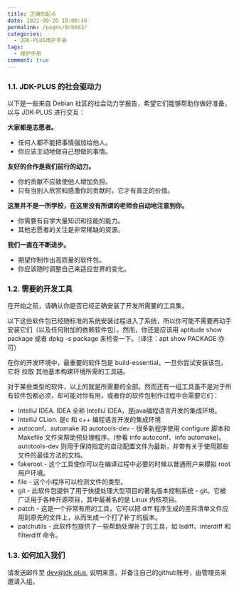 ```yaml
---
title: 正确的起点
date: 2021-09-26 18:00:49
permalink: /pages/8cbb63/
categories:
  - JDK-PLUS维护手册
tags:
  - 维护手册
comment: true
---
```


### 1.1. JDK-PLUS 的社会驱动力

以下是一些来自 Debian 社区的社会动力学报告，希望它们能够帮助你做好准备，以与 JDK-PLUS 进行交互：

**大家都是志愿者。**

- 任何人都不能把事情强加给他人。
- 你应该主动地做自己想做的事情。

**友好的合作是我们前行的动力。**

- 你的贡献不应致使他人增加负担。
- 只有当别人欣赏和感激你的贡献时，它才有真正的价值。

**这里并不是一所学校，在这里没有所谓的老师会自动地注意到你。**

- 你需要有自学大量知识和技能的能力。
- 其他志愿者的关注是非常稀缺的资源。


**我们一直在不断进步。**

- 期望你制作出高质量的软件包。
- 你应该随时调整自己来适应世界的变化。

### 1.2. 需要的开发工具

在开始之前，请确认你是否已经正确安装了开发所需要的工具集。

以下这些软件包已经随标准的系统安装过程进入了系统，所以你可能不需要再动手安装它们（以及任何附加的依赖软件包）。然而，你还是应该用 aptitude show package 或者 dpkg -s package 来检查一下。（译注：apt show PACKAGE 亦可）

在你的开发环境中，最重要的软件包是 build-essential。一旦你尝试安装该包，它将 拉取 其他基本构建环境所需的工具链。

对于某些类型的软件，以上的就是所需要的全部。然而还有一组工具虽不是对于所有软件包都必须，却可能对你有用，或者你的软件包制作过程中会需要它们：

- IntelliJ IDEA. IDEA 全称 IntelliJ IDEA，是java编程语言开发的集成环境。
- IntelliJ CLion. 是c 和 c++ 编程语言开发的集成环境
- autoconf、automake 和 autotools-dev - 很多新程序使用 configure 脚本和 Makefile 文件来帮助预处理程序。(参看 info autoconf、info automake)。 autotools-dev 则用于保持指定的自动配置文件为最新，并带有关于使用那些文件的最佳方法的文档。
- fakeroot - 这个工具使你可以在编译过程中必要的时候以普通用户来模拟 root 用户环境。
- file - 这个小程序可以检测文件的类型。
- git - 此软件包提供了用于快捷处理大型项目的著名版本控制系统 - git。它被广泛用于各种开源项目，其中最著名的是 Linux 内核项目。
- patch - 这是一个非常有用的工具，它可以把 diff 程序生成的差异清单文件应用到原先的文件上，从而生成一个打了补丁的版本。
- patchutils - 此软件包提供了一些帮助处理补丁的工具，如 lsdiff、interdiff 和 filterdiff 命令。

### 1.3. 如何加入我们

请发送邮件至 dev@jdk.plus, 说明来意，并备注自己的github账号，由管理员来邀请入组。











